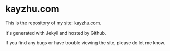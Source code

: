 kayzhu.com
================

This is the repository of my site: [kayzhu.com](http://kayzhu.com).

It's generated with Jekyll and hosted by Github.

If you find any bugs or have trouble viewing the site, please do let me know.
